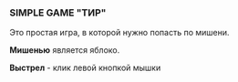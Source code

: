 ### SIMPLE GAME "ТИР"
Это простая игра, в которой нужно попасть по мишени.

**Мишенью** является яблоко. 

**Выстрел** - клик левой кнопкой мышки 
